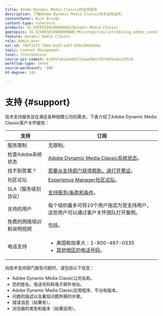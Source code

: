 ```yaml
---
title: Adobe Dynamic Media Classic的支持选项
description: 了解Adobe Dynamic Media Classic技术支持选项。
contentOwner: Rick Brough
content-type: reference
products: SG_EXPERIENCEMANAGER/Dynamic-Media-Classic
geptopics: SG_SCENESEVENONDEMAND_PK/categories/introducing_adobe_scene7
feature: Dynamic Media Classic
role: Admin,User
exl-id: 708f32f1-fdbb-4a32-a1b7-836c99b458be
topic: Content Management
level: Intermediate
source-git-commit: 61665faba1e6bb711aae5becf0150d1ebe3105c0
workflow-type: tm+mt
source-wordcount: '185'
ht-degree: 14%

---
```


# 支持 {#support}

技术支持服务旨在满足各种规模公司的需求。下表介绍了Adobe Dynamic Media Classic客户关怀服务：

| 支持 | 订阅 |
| --- | --- |
| 服务限制 | 无限制。 |
| 检查Adobe系统状态 | [Adobe Dynamic Media Classic系统状态](https://status.adobe.com/products/1175)。 |
| 找不到答案？ | [若要从支持部门获得帮助，请打开票证](https://experienceleague.adobe.com/zh-hans?support-solution=General#support)。 |
| 社区论坛 | [Experience Manager社区论坛](https://experienceleaguecommunities.adobe.com/t5/adobe-experience-manager/ct-p/adobe-experience-manager-community)。 |
| SLA（服务级别协议） | [支持服务/条款和条件](https://helpx.adobe.com/cn/support/programs/support-policies-terms-conditions.html)。 |
| 支持的用户 | 每个组织最多可将10个用户指定为受支持用户，这些用户可以通过客户关怀团队打开案例。 |
| 免费的网络培训和说明视频 | 包括。 |
| 电话支持 | <ul><li>美国和加拿大：1-800-497-0335 </li><li>[其他地区的电话号码](https://experienceleague.adobe.com/zh-hans?support-tab=home#support)。 </li></ul> |

<!-- |Create a support case| [https://helpx.adobe.com/cn/enterprise/admin-guide.html/enterprise/using/support-for-experience-cloud.ug.html](https://helpx.adobe.com/cn/enterprise/admin-guide.html/enterprise/using/support-for-experience-cloud.ug.html) | -->

向技术支持部门报告问题时，请包括以下信息：

* Adobe Dynamic Media Classic公司名称。
* 您的姓名、电话号码和电子邮件地址。
* Adobe Dynamic Media Classic应用程序、平台和版本。
* 问题的描述以及重现问题所需的步骤。
* 错误消息（如果有）。
* 浏览器的类型和版本（如果适用）。
